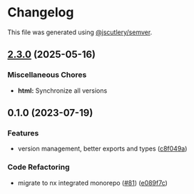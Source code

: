 # Changelog

This file was generated using [@jscutlery/semver](https://github.com/jscutlery/semver).

## [2.3.0](https://github.com/thompsonsj/slate-serializers/compare/html-v2.2.3...html-v2.3.0) (2025-05-16)


### Miscellaneous Chores

* **html:** Synchronize all versions

## 0.1.0 (2023-07-19)


### Features

* version management, better exports and types ([c8f049a](https://github.com/thompsonsj/slate-serializers/commit/c8f049ad24b4fefa07b71f091d202dd6e72ce10b))


### Code Refactoring

* migrate to nx integrated monorepo ([#81](https://github.com/thompsonsj/slate-serializers/issues/81)) ([e089f7c](https://github.com/thompsonsj/slate-serializers/commit/e089f7cfc6e4616f209189807404ae84bc691eba))
